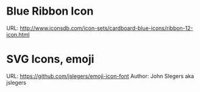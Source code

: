 # Blue Ribbon Icon

URL: http://www.iconsdb.com/icon-sets/cardboard-blue-icons/ribbon-12-icon.html

# SVG Icons, emoji

URL: https://github.com/jslegers/emoji-icon-font
Author: John Slegers aka jslegers